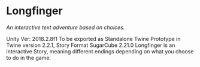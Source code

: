# Longfinger
*An interactive text adventure based on choices.*


Unity Ver: 2018.2.8f1
To be exported as Standalone
Twine Prototype in Twine version 2.2.1, Story Format SugarCube 2.21.0
Longfinger is an interactive Story, meaning different endings depending on what you choose to do in the game.





